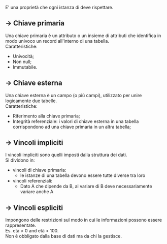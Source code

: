
E' una proprietà che ogni istanza di deve rispettare.


## -> Chiave primaria

Una chiave primaria è un attributo o un insieme di attributi che identifica in modo univoco un record all'interno di una tabella.<br>
Caratteristiche:
- Univocità;
- Non null;
- Immutabile.
## -> Chiave esterna

Una chiave esterna è un campo (o più campi), utilizzato per unire logicamente due tabelle.<br>
Caratteristiche:
- Riferimento alla chiave primaria;
- Integrità referenziale: i valori di chiave esterna in una tabella corrispondono ad una chiave primaria in un altra tabella;

## -> Vincoli impliciti

I vincoli impliciti sono quelli imposti dalla struttura dei dati.<br>
Si dividono in:
- vincoli di chiave primaria:
	- le istanze di una tabella devono essere tutte diverse tra loro
 - vincoli referenziali:
	 - Dato A che dipende da B, al variare di B deve necessariamente variare anche A

## -> Vincoli espliciti

Impongono delle restrizioni sul modo in cui le informazioni possono essere rappresentate.<br>
Es. età > 0 and età < 100.<br>
Non è obbligato dalla base di dati ma da chi la gestisce.